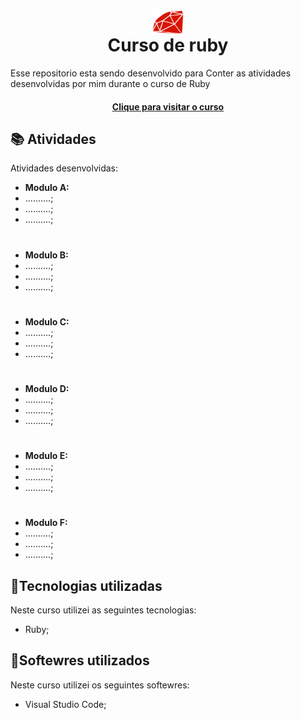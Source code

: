 <h1 align="center">
  <img align="center" alt="Ruby" height="40" width="50" src="https://raw.githubusercontent.com/devicons/devicon/master/icons/ruby/ruby-plain.svg">
  <br>
    Curso de ruby
</h1>

Esse repositorio esta sendo desenvolvido para Conter as atividades desenvolvidas por mim durante o curso de Ruby


<h4 align="center">
 <a href="#" id="btn">Clique para visitar o curso</a>
</h4>

## 📚 Atividades

Atividades desenvolvidas:

- **Modulo A:** 
- ..........;
- ..........;
- ..........;
#
- **Modulo B:**
- ..........;
- ..........;
- ..........;
#
- **Modulo C:** 
- ..........;
- ..........;
- ..........;
#
- **Modulo D:**
- ..........;
- ..........;
- ..........;
#
- **Modulo E:** 
- ..........;
- ..........;
- ..........;
#
- **Modulo F:** 
- ..........;
- ..........;
- ..........;

## 📂Tecnologias utilizadas

Neste curso utilizei as seguintes tecnologias:

- Ruby;

## 📂Softewres utilizados

Neste curso utilizei os seguintes softewres:

- Visual Studio Code;



